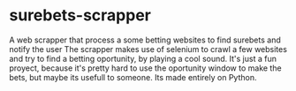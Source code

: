 # surebets-scrapper
A web scrapper that process a some betting websites to find surebets and notify the user
The scrapper makes use of selenium to crawl a few websites and try to find a betting oportunity, by playing a cool sound.
It's just a fun proyect, because it's pretty hard to use the oportunity window to make the bets, but maybe its usefull to someone.
Its made entirely on Python.
